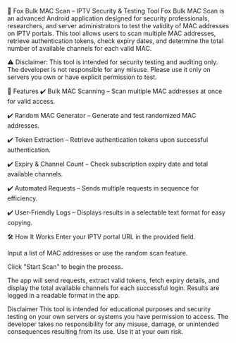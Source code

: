 🦊 Fox Bulk MAC Scan – IPTV Security & Testing Tool
Fox Bulk MAC Scan is an advanced Android application designed for security professionals, researchers, 
and server administrators to test the validity of MAC addresses on IPTV portals. 
This tool allows users to scan multiple MAC addresses, retrieve authentication tokens, check expiry dates, and determine the total number of available channels for each valid MAC.

⚠️ Disclaimer: This tool is intended for security testing and auditing only. The developer is not responsible for any misuse. Please use it only on servers you own or have explicit permission to test.

🚀 Features
✔️ Bulk MAC Scanning – Scan multiple MAC addresses at once for valid access.

✔️ Random MAC Generator – Generate and test randomized MAC addresses.

✔️ Token Extraction – Retrieve authentication tokens upon successful authentication.

✔️ Expiry & Channel Count – Check subscription expiry date and total available channels.

✔️ Automated Requests – Sends multiple requests in sequence for efficiency.

✔️ User-Friendly Logs – Displays results in a selectable text format for easy copying.

🛠 How It Works
Enter your IPTV portal URL in the provided field.

Input a list of MAC addresses or use the random scan feature.

Click "Start Scan" to begin the process.

The app will send requests, extract valid tokens, fetch expiry details, and display the total available channels for each successful login.
Results are logged in a readable format in the app.


Disclaimer
This tool is intended for educational purposes and security testing on your own servers or systems you have permission to access. 
The developer takes no responsibility for any misuse, damage, or unintended consequences resulting from its use. Use it at your own risk.
